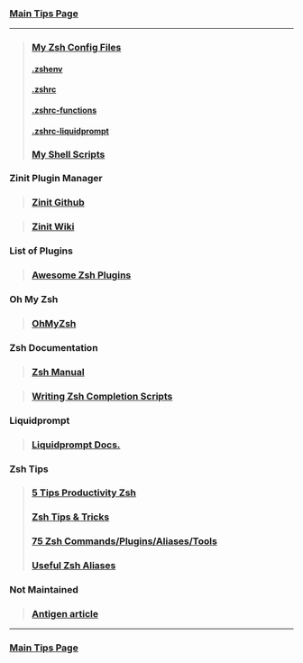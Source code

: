 ### [Main Tips Page](https://github.com/sethfuller/tips/blob/main/tech_tips/README.md)

----------

> ### [My Zsh Config Files](https://github.com/sethfuller/tips/tree/main/config/Zsh)
> #### [.zshenv](https://github.com/sethfuller/tips/tree/main/config/Zsh/.zshenv)
> #### [.zshrc](https://github.com/sethfuller/tips/tree/main/config/Zsh/.zshrc)
> #### [.zshrc-functions](https://github.com/sethfuller/tips/tree/main/config/Zsh/.zshrc-functions)
> #### [.zshrc-liquidprompt](https://github.com/sethfuller/tips/tree/main/config/Zsh/.zshrc-liquidprompt)
> ### [My Shell Scripts](https://github.com/sethfuller/tips/tree/main/scripts/shell)

### Zinit Plugin Manager

> ### [Zinit Github](https://github.com/zdharma/zinit)

> ### [Zinit Wiki](https://zdharma.github.io/zinit/wiki/)

### List of Plugins

> ### [Awesome Zsh Plugins](https://github.com/unixorn/awesome-zsh-plugins)

### Oh My Zsh

> ### [OhMyZsh](https://github.com/ohmyzsh/ohmyzsh)

### Zsh Documentation

> ### [Zsh Manual](http://zsh.sourceforge.net/Doc/Release/index.html)

> ### [Writing Zsh Completion Scripts](https://mads-hartmann.com/2017/08/06/writing-zsh-completion-scripts.html)

### Liquidprompt

> ### [Liquidprompt Docs.](https://liquidprompt.readthedocs.io/en/stable/config.html)

### Zsh Tips
> ### [5 Tips Productivity Zsh](https://opensource.com/article/18/9/tips-productivity-zsh)
> ### [Zsh Tips & Tricks](https://www.sitepoint.com/zsh-tips-tricks/)
> ### [75 Zsh Commands/Plugins/Aliases/Tools](https://www.sitepoint.com/zsh-commands-plugins-aliases-tools/)
> ### [Useful Zsh Aliases](https://gist.github.com/JonathanBeech/3403282)

### Not Maintained

> ### [Antigen article](http://mikbuch.github.io/articles/2019/02/16/Zsh-Antigen.html)

----------

### [Main Tips Page](https://github.com/sethfuller/tips/blob/main/tech_tips/README.md)
